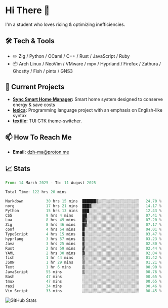 # Hi There 👋
I'm a student who loves ricing & optimizing inefficiencies.
## 🛠️ Tech & Tools
- ✏️  Zig / Python / OCaml / C++ / Rust / JavaScript / Ruby
- 📦 Arch Linux / NeoVim / VMware / mpv / Hyprland / Firefox / Zathura / Ghostty / Fish / pinta / GNS3
## 🔭 Current Projects
- **[Sync Smart Home Manager](https://github.com/dzh-ma/sync):** Smart home system designed to conserve energy & save costs
- **[lexica](https://github.com/dzh-ma/lexica):** Programming language project with an emphasis on English-like syntax
- **[textile](https://github.com/dzh-ma/textile):** TUI GTK theme-switcher.
## 📫 How To Reach Me
- **Email:** [dzh-ma@proton.me](mailto:dzh-ma@proton.me)
## 📈 Stats
<!--START_SECTION:waka-->

```rust
From: 14 March 2025 - To: 11 August 2025

Total Time: 122 hrs 20 mins

Markdown          30 hrs 15 mins  ██████▒░░░░░░░░░░░░░░░░░░   24.70 %
norg              17 hrs 21 mins  ███▓░░░░░░░░░░░░░░░░░░░░░   14.17 %
Python            15 hrs 13 mins  ███░░░░░░░░░░░░░░░░░░░░░░   12.43 %
CSS               9 hrs 4 mins    ██░░░░░░░░░░░░░░░░░░░░░░░   07.41 %
Lua               8 hrs 49 mins   █▓░░░░░░░░░░░░░░░░░░░░░░░   07.20 %
Zig               8 hrs 46 mins   █▓░░░░░░░░░░░░░░░░░░░░░░░   07.17 %
conf              4 hrs 54 mins   █░░░░░░░░░░░░░░░░░░░░░░░░   04.01 %
TypeScript        4 hrs 15 mins   █░░░░░░░░░░░░░░░░░░░░░░░░   03.47 %
hyprlang          3 hrs 57 mins   ▓░░░░░░░░░░░░░░░░░░░░░░░░   03.23 %
Java              3 hrs 25 mins   ▓░░░░░░░░░░░░░░░░░░░░░░░░   02.80 %
Rust              2 hrs 59 mins   ▓░░░░░░░░░░░░░░░░░░░░░░░░   02.44 %
YAML              2 hrs 30 mins   ▓░░░░░░░░░░░░░░░░░░░░░░░░   02.04 %
fish              1 hr 44 mins    ▒░░░░░░░░░░░░░░░░░░░░░░░░   01.42 %
JSON              1 hr 29 mins    ▒░░░░░░░░░░░░░░░░░░░░░░░░   01.21 %
Text              1 hr 6 mins     ▒░░░░░░░░░░░░░░░░░░░░░░░░   00.90 %
JavaScript        55 mins         ▒░░░░░░░░░░░░░░░░░░░░░░░░   00.76 %
Bash              47 mins         ░░░░░░░░░░░░░░░░░░░░░░░░░   00.65 %
tmux              47 mins         ░░░░░░░░░░░░░░░░░░░░░░░░░   00.65 %
rasi              34 mins         ░░░░░░░░░░░░░░░░░░░░░░░░░   00.46 %
Vim Script        33 mins         ░░░░░░░░░░░░░░░░░░░░░░░░░   00.45 %
```

<!--END_SECTION:waka-->

![GitHub Stats](https://github-readme-stats.vercel.app/api?username=dzh-ma&show_icons=true&theme=transparent)
